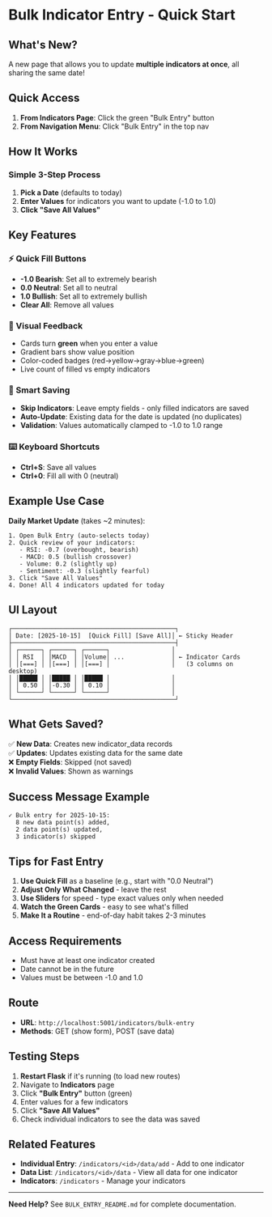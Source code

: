 # Bulk Indicator Entry - Quick Start

## What's New?

A new page that allows you to update **multiple indicators at once**, all sharing the same date!

## Quick Access

1. **From Indicators Page**: Click the green "Bulk Entry" button
2. **From Navigation Menu**: Click "Bulk Entry" in the top nav

## How It Works

### Simple 3-Step Process

1. **Pick a Date** (defaults to today)
2. **Enter Values** for indicators you want to update (-1.0 to 1.0)
3. **Click "Save All Values"**

## Key Features

### ⚡ Quick Fill Buttons
- **-1.0 Bearish**: Set all to extremely bearish
- **0.0 Neutral**: Set all to neutral
- **1.0 Bullish**: Set all to extremely bullish
- **Clear All**: Remove all values

### 🎨 Visual Feedback
- Cards turn **green** when you enter a value
- Gradient bars show value position
- Color-coded badges (red→yellow→gray→blue→green)
- Live count of filled vs empty indicators

### 🎯 Smart Saving
- **Skip Indicators**: Leave empty fields - only filled indicators are saved
- **Auto-Update**: Existing data for the date is updated (no duplicates)
- **Validation**: Values automatically clamped to -1.0 to 1.0 range

### ⌨️ Keyboard Shortcuts
- **Ctrl+S**: Save all values
- **Ctrl+0**: Fill all with 0 (neutral)

## Example Use Case

**Daily Market Update** (takes ~2 minutes):

```
1. Open Bulk Entry (auto-selects today)
2. Quick review of your indicators:
   - RSI: -0.7 (overbought, bearish)
   - MACD: 0.5 (bullish crossover)
   - Volume: 0.2 (slightly up)
   - Sentiment: -0.3 (slightly fearful)
3. Click "Save All Values"
4. Done! All 4 indicators updated for today
```

## UI Layout

```
┌─────────────────────────────────────────────┐
│ Date: [2025-10-15]  [Quick Fill] [Save All]│ ← Sticky Header
├─────────────────────────────────────────────┤
│ ┌──────┐ ┌──────┐ ┌──────┐                 │
│ │ RSI  │ │MACD  │ │Volume│ ...             │ ← Indicator Cards
│ │[===] │ │[===] │ │[===] │                 │   (3 columns on desktop)
│ │█████ │ │█████ │ │█████ │                 │
│ │ 0.50 │ │-0.30 │ │ 0.10 │                 │
│ └──────┘ └──────┘ └──────┘                 │
└─────────────────────────────────────────────┘
```

## What Gets Saved?

✅ **New Data**: Creates new indicator_data records  
✅ **Updates**: Updates existing data for the same date  
❌ **Empty Fields**: Skipped (not saved)  
❌ **Invalid Values**: Shown as warnings  

## Success Message Example

```
✓ Bulk entry for 2025-10-15: 
  8 new data point(s) added, 
  2 data point(s) updated, 
  3 indicator(s) skipped
```

## Tips for Fast Entry

1. **Use Quick Fill** as a baseline (e.g., start with "0.0 Neutral")
2. **Adjust Only What Changed** - leave the rest
3. **Use Sliders** for speed - type exact values only when needed
4. **Watch the Green Cards** - easy to see what's filled
5. **Make It a Routine** - end-of-day habit takes 2-3 minutes

## Access Requirements

- Must have at least one indicator created
- Date cannot be in the future
- Values must be between -1.0 and 1.0

## Route

- **URL**: `http://localhost:5001/indicators/bulk-entry`
- **Methods**: GET (show form), POST (save data)

## Testing Steps

1. **Restart Flask** if it's running (to load new routes)
2. Navigate to **Indicators** page
3. Click **"Bulk Entry"** button (green)
4. Enter values for a few indicators
5. Click **"Save All Values"**
6. Check individual indicators to see the data was saved

## Related Features

- **Individual Entry**: `/indicators/<id>/data/add` - Add to one indicator
- **Data List**: `/indicators/<id>/data` - View all data for one indicator
- **Indicators**: `/indicators` - Manage your indicators

---

**Need Help?** See `BULK_ENTRY_README.md` for complete documentation.
